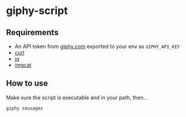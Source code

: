 # giphy-script

## Requirements

* An API token from [giphy.com](giphy.com) exported to your env as `GIPHY_API_KEY`
* [curl](https://curl.se/)
* [jq](https://stedolan.github.io/jq/)
* [imgcat](https://iterm2.com/utilities/imgcat)

## How to use

Make sure the script is executable and in your path, then...

```bash
giphy sausages
```


